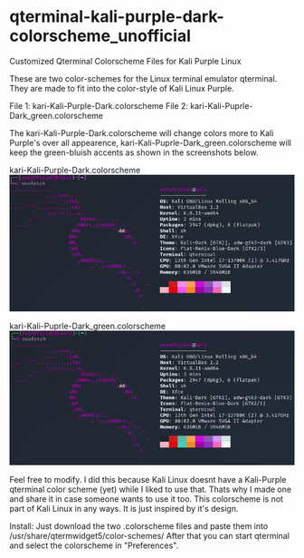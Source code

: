 # qterminal-kali-purple-dark-colorscheme_unofficial
Customized Qterminal Colorscheme Files for Kali Purple Linux 

These are two color-schemes for the Linux terminal emulator qterminal. They are made to fit into the color-style of Kali Linux Purple.

File 1: kari-Kali-Purple-Dark.colorscheme
File 2: kari-Kali-Puprle-Dark_green.colorscheme

The kari-Kali-Purple-Dark.colorscheme will change colors more to Kali Purple's over all appearence, kari-Kali-Puprle-Dark_green.colorscheme will keep the green-bluish accents as shown in the screenshots below.

kari-Kali-Purple-Dark.colorscheme
![purple1](./purple1.png)

kari-Kali-Puprle-Dark_green.colorscheme
![purple2](./purple2.png)


Feel free to modify. I did this because Kali Linux doesnt have a Kali-Purple qterminal color scheme (yet) while I liked to use that. Thats why I made one and share it in case someone wants to use it too.
This colorscheme is not part of Kali Linux in any ways. It is just inspired by it's design.

Install:
Just download the two .colorscheme files and paste them into /usr/share/qtermwidget5/color-schemes/
After that you can start qterminal and select the colorscheme in "Preferences".
